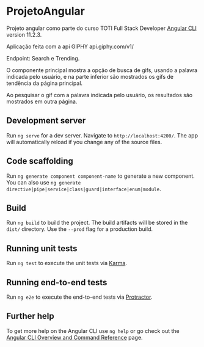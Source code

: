 # ProjetoAngular

Projeto angular como parte do curso TOTI Full Stack Developer [Angular CLI](https://github.com/angular/angular-cli) version 11.2.3.

Aplicação feita com a api GIPHY api.giphy.com/v1/

 Endpoint: Search e Trending.

O componente principal mostra a opção de busca de gifs, usando a palavra indicada pelo usuário, e na parte inferior são mostrados os gifs de tendência da página principal.

Ao pesquisar o gif com a palavra indicada pelo usuário, os resultados são mostrados em outra página.

## Development server

Run `ng serve` for a dev server. Navigate to `http://localhost:4200/`. The app will automatically reload if you change any of the source files.

## Code scaffolding

Run `ng generate component component-name` to generate a new component. You can also use `ng generate directive|pipe|service|class|guard|interface|enum|module`.

## Build

Run `ng build` to build the project. The build artifacts will be stored in the `dist/` directory. Use the `--prod` flag for a production build.

## Running unit tests

Run `ng test` to execute the unit tests via [Karma](https://projeto-angular.github.io).

## Running end-to-end tests

Run `ng e2e` to execute the end-to-end tests via [Protractor](http://www.protractortest.org/).

## Further help

To get more help on the Angular CLI use `ng help` or go check out the [Angular CLI Overview and Command Reference](https://angular.io/cli) page.
